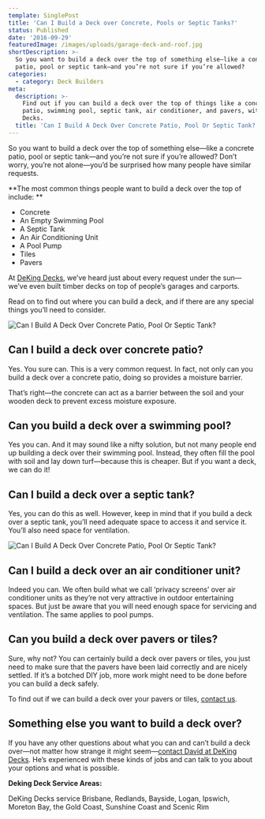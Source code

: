 ```yaml
---
template: SinglePost
title: 'Can I Build a Deck over Concrete, Pools or Septic Tanks?'
status: Published
date: '2016-09-29'
featuredImage: /images/uploads/garage-deck-and-roof.jpg
shortDescription: >-
  So you want to build a deck over the top of something else—like a concrete
  patio, pool or septic tank—and you’re not sure if you’re allowed?
categories:
  - category: Deck Builders
meta:
  description: >-
    Find out if you can build a deck over the top of things like a concrete
    patio, swimming pool, septic tank, air conditioner, and pavers, with DeKing
    Decks.
  title: 'Can I Build A Deck Over Concrete Patio, Pool Or Septic Tank?'
---
```

So you want to build a deck over the top of something else—like a concrete patio, pool or septic tank—and you’re not sure if you’re allowed? Don’t worry, you’re not alone—you’d be surprised how many people have similar requests.

**The most common things people want to build a deck over the top of include:
**

* Concrete
* An Empty Swimming Pool
* A Septic Tank
* An Air Conditioning Unit
* A Pool Pump
* Tiles
* Pavers

At [DeKing Decks](https://www.dekingdecks.com.au/), we’ve heard just about every request under the sun—we’ve even built timber decks on top of people’s garages and carports.

Read on to find out where you can build a deck, and if there are any special things you’ll need to consider.

![Can I Build A Deck Over Concrete Patio, Pool Or Septic Tank?](/images/uploads/do-you-need-a-permit-to-build-a-deck-in-queensland.jpg)

## Can I build a deck over concrete patio?

Yes. You sure can. This is a very common request. In fact, not only can you build a deck over a concrete patio, doing so provides a moisture barrier.

That’s right—the concrete can act as a barrier between the soil and your wooden deck to prevent excess moisture exposure.

## Can you build a deck over a swimming pool?

Yes you can. And it may sound like a nifty solution, but not many people end up building a deck over their swimming pool. Instead, they often fill the pool with soil and lay down turf—because this is cheaper. But if you want a deck, we can do it!

## Can I build a deck over a septic tank?

Yes, you can do this as well. However, keep in mind that if you build a deck over a septic tank, you’ll need adequate space to access it and service it. You’ll also need space for ventilation.

![Can I Build A Deck Over Concrete Patio, Pool Or Septic Tank?](/images/uploads/garage-deck-and-roof.jpg)

## Can I build a deck over an air conditioner unit?

Indeed you can. We often build what we call ‘privacy screens’ over air conditioner units as they’re not very attractive in outdoor entertaining spaces. But just be aware that you will need enough space for servicing and ventilation.
 The same applies to pool pumps.

## Can you build a deck over pavers or tiles?

Sure, why not? You can certainly build a deck over pavers or tiles, you just need to make sure that the pavers have been laid correctly and are nicely settled. If it’s a botched DIY job, more work might need to be done before you can build a deck safely.

To find out if we can build a deck over your pavers or tiles, [contact us](https://www.dekingdecks.com.au/contact/).

## Something else you want to build a deck over?

If you have any other questions about what you can and can’t build a deck over—not matter how strange it might seem—[contact David at DeKing Decks](https://www.dekingdecks.com.au/contact/). He’s experienced with these kinds of jobs and can talk to you about your options and what is possible.

**Deking Deck Service Areas:**

DeKing Decks service Brisbane, Redlands, Bayside, Logan, Ipswich, Moreton Bay, the Gold Coast, Sunshine Coast and Scenic Rim
